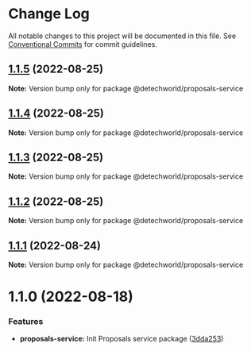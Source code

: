 # Change Log

All notable changes to this project will be documented in this file.
See [Conventional Commits](https://conventionalcommits.org) for commit guidelines.

## [1.1.5](https://github.com/detechworld/tto-packages/compare/@detechworld/proposals-service@1.1.4...@detechworld/proposals-service@1.1.5) (2022-08-25)

**Note:** Version bump only for package @detechworld/proposals-service





## [1.1.4](https://github.com/detechworld/tto-packages/compare/@detechworld/proposals-service@1.1.3...@detechworld/proposals-service@1.1.4) (2022-08-25)

**Note:** Version bump only for package @detechworld/proposals-service





## [1.1.3](https://github.com/detechworld/tto-packages/compare/@detechworld/proposals-service@1.1.2...@detechworld/proposals-service@1.1.3) (2022-08-25)

**Note:** Version bump only for package @detechworld/proposals-service





## [1.1.2](https://github.com/detechworld/tto-packages/compare/@detechworld/proposals-service@1.1.1...@detechworld/proposals-service@1.1.2) (2022-08-25)

**Note:** Version bump only for package @detechworld/proposals-service





## [1.1.1](https://github.com/detechworld/tto-packages/compare/@detechworld/proposals-service@1.1.0...@detechworld/proposals-service@1.1.1) (2022-08-24)

**Note:** Version bump only for package @detechworld/proposals-service





# 1.1.0 (2022-08-18)


### Features

* **proposals-service:** Init Proposals service package ([3dda253](https://github.com/detechworld/tto-packages/commit/3dda253f3e4725ae73f44cc0407b05439fa6ce78))
